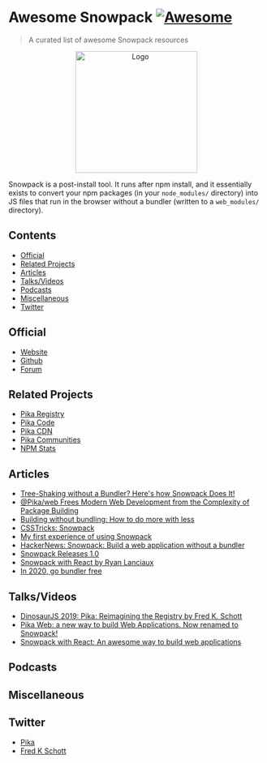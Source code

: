 # Awesome Snowpack [![Awesome](https://awesome.re/badge.svg)](https://github.com/sindresorhus/awesome)

> A curated list of awesome Snowpack resources


<p align="center">
  <img alt="Logo" src="https://www.snowpack.dev/img/logo.png" height="240">
</p>

Snowpack is a post-install tool. It runs after npm install, and it essentially exists to convert your npm packages (in your `node_modules/` directory) into JS files that run in the browser without a bundler (written to a `web_modules/` directory).

## Contents
- [Official](#official)
- [Related Projects](#related-projects)
- [Articles](#articles)
- [Talks/Videos](#talksvideos)
- [Podcasts](#podcasts)
- [Miscellaneous](#miscellaneous)
- [Twitter](#twitter)

## Official
- [Website](https://www.snowpack.dev/)
- [Github](https://github.com/pikapkg/snowpack)
- [Forum](https://www.pika.dev/packages/snowpack/discuss)

## Related Projects
- [Pika Registry](https://www.pika.dev/registry)
- [Pika Code](https://www.pika.dev/code)
- [Pika CDN](https://www.pika.dev/cdn)
- [Pika Communities](https://www.pika.dev/community)
- [NPM Stats](https://www.pika.dev/about/stats)

## Articles 
- [Tree-Shaking without a Bundler? Here's how Snowpack Does It!](https://dev.to/pika/tree-shaking-without-a-bundler-here-s-how-snowpack-does-it-1fai)
- [@Pika/web Frees Modern Web Development from the Complexity of Package Building](https://www.infoq.com/news/2019/06/pika-web-no-npm-bundler/)
- [Building without bundling: How to do more with less](https://blog.logrocket.com/building-without-bundling/)
- [CSSTricks: Snowpack](https://css-tricks.com/snowpack/)
- [My first experience of using Snowpack](https://blog.atrera.com/javascript/2020/01/10/my-first-experience-of-using-snowpack.html)
- [HackerNews: Snowpack: Build a web application without a bundler](https://news.ycombinator.com/item?id=21989967)
- [Snowpack Releases 1.0](https://www.infoq.com/news/2020/01/snowpack-pika-bundler-devops/)
- [Snowpack with React by Ryan Lanciaux](http://ryanlanciaux.com/blog/2020/01/14/snowpack-with-react/)
- [In 2020, go bundler free](https://medium.com/@dmnsgn/in-2020-go-bundler-free-eb29c1f05fc9)


## Talks/Videos
- [DinosaurJS 2019: Pika: Reimagining the Registry by Fred K. Schott](https://www.youtube.com/watch?v=2Wwx-lF5NhE)
- [Pika Web: a new way to build Web Applications. Now renamed to Snowpack!](https://www.youtube.com/watch?v=bCsS-M4a1rg)
- [Snowpack with React: An awesome way to build web applications](https://www.youtube.com/watch?v=pUUAil_9yIw)

## Podcasts

## Miscellaneous 


## Twitter
- [Pika](https://twitter.com/pikapkg)
- [Fred K Schott](https://twitter.com/FredKSchott)
